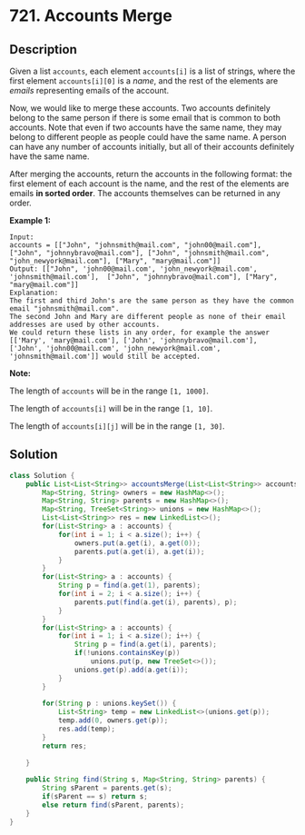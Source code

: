 # 721. Accounts Merge

## Description

Given a list `accounts`, each element `accounts[i]` is a list of strings, where the first element `accounts[i][0]` is a *name*, and the rest of the elements are *emails* representing emails of the account.

Now, we would like to merge these accounts. Two accounts definitely belong to the same person if there is some email that is common to both accounts. Note that even if two accounts have the same name, they may belong to different people as people could have the same name. A person can have any number of accounts initially, but all of their accounts definitely have the same name.

After merging the accounts, return the accounts in the following format: the first element of each account is the name, and the rest of the elements are emails **in sorted order**. The accounts themselves can be returned in any order.

**Example 1:**

```
Input: 
accounts = [["John", "johnsmith@mail.com", "john00@mail.com"], ["John", "johnnybravo@mail.com"], ["John", "johnsmith@mail.com", "john_newyork@mail.com"], ["Mary", "mary@mail.com"]]
Output: [["John", 'john00@mail.com', 'john_newyork@mail.com', 'johnsmith@mail.com'],  ["John", "johnnybravo@mail.com"], ["Mary", "mary@mail.com"]]
Explanation: 
The first and third John's are the same person as they have the common email "johnsmith@mail.com".
The second John and Mary are different people as none of their email addresses are used by other accounts.
We could return these lists in any order, for example the answer [['Mary', 'mary@mail.com'], ['John', 'johnnybravo@mail.com'], 
['John', 'john00@mail.com', 'john_newyork@mail.com', 'johnsmith@mail.com']] would still be accepted.
```

**Note:**

The length of `accounts` will be in the range `[1, 1000]`.

The length of `accounts[i]` will be in the range `[1, 10]`.

The length of `accounts[i][j]` will be in the range `[1, 30]`.



## Solution

```java
class Solution {
    public List<List<String>> accountsMerge(List<List<String>> accounts) {
        Map<String, String> owners = new HashMap<>();
        Map<String, String> parents = new HashMap<>();
        Map<String, TreeSet<String>> unions = new HashMap<>();
        List<List<String>> res = new LinkedList<>();
        for(List<String> a : accounts) {
            for(int i = 1; i < a.size(); i++) {
                owners.put(a.get(i), a.get(0));
                parents.put(a.get(i), a.get(i));
            }
        }
        for(List<String> a : accounts) {
            String p = find(a.get(1), parents);
            for(int i = 2; i < a.size(); i++) {
                parents.put(find(a.get(i), parents), p);
            }
        }
        for(List<String> a : accounts) {
            for(int i = 1; i < a.size(); i++) {
                String p = find(a.get(i), parents);
                if(!unions.containsKey(p)) 
                    unions.put(p, new TreeSet<>());
                unions.get(p).add(a.get(i));
            }
        }
        
        for(String p : unions.keySet()) {
            List<String> temp = new LinkedList<>(unions.get(p));
            temp.add(0, owners.get(p));
            res.add(temp);
        }
        return res;
        
    }
    
    public String find(String s, Map<String, String> parents) {
        String sParent = parents.get(s);
        if(sParent == s) return s;
        else return find(sParent, parents);
    }
}
```

